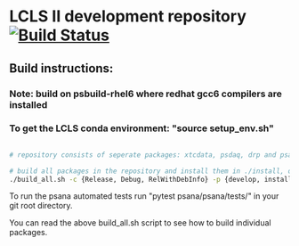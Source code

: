 # LCLS II development repository [![Build Status](https://travis-ci.org/slac-lcls/lcls2.svg?branch=master)](https://travis-ci.org/slac-lcls/lcls2)


## Build instructions:
### Note: build on psbuild-rhel6 where redhat gcc6 compilers are installed
### To get the LCLS conda environment: "source setup_env.sh"
```bash

# repository consists of seperate packages: xtcdata, psdaq, drp and psana

# build all packages in the repository and install them in ./install, option to choose build type
./build_all.sh -c {Release, Debug, RelWithDebInfo} -p {develop, install}
```

To run the psana automated tests run "pytest psana/psana/tests/" in your git root directory.

You can read the above build_all.sh script to see how to build individual packages.

